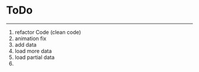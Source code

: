 # ToDo

---

1. refactor Code (clean code)
2. animation fix
3. add data
4. load more data
5. load partial data
6. 